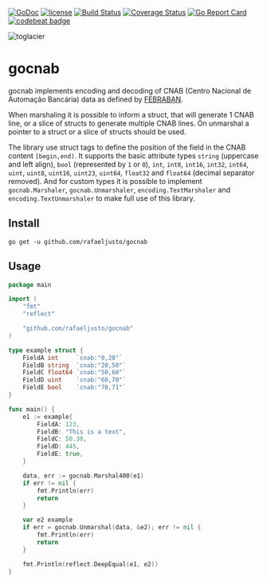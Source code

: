 [![GoDoc](https://godoc.org/github.com/rafaeljusto/gocnab?status.png)](https://godoc.org/github.com/rafaeljusto/gocnab)
[![license](http://img.shields.io/badge/license-MIT-blue.svg)](https://raw.githubusercontent.com/rafaeljusto/gocnab/master/LICENSE)
[![Build Status](https://travis-ci.org/rafaeljusto/gocnab.svg?branch=master)](https://travis-ci.org/rafaeljusto/gocnab)
[![Coverage Status](https://coveralls.io/repos/github/rafaeljusto/gocnab/badge.svg?branch=master)](https://coveralls.io/github/rafaeljusto/gocnab?branch=master)
[![Go Report Card](https://goreportcard.com/badge/github.com/rafaeljusto/gocnab)](https://goreportcard.com/report/github.com/rafaeljusto/gocnab)
[![codebeat badge](https://codebeat.co/badges/b3a4c784-49db-4e3f-81f7-c35f4e35f70a)](https://codebeat.co/projects/github-com-rafaeljusto-gocnab-master)

![toglacier](https://raw.githubusercontent.com/rafaeljusto/gocnab/master/gocnab.png)

# gocnab

gocnab implements encoding and decoding of CNAB (Centro Nacional de Automação
Bancária) data as defined by [FEBRABAN](https://www.febraban.org.br/).

When marshaling it is possible to inform a struct, that will generate 1 CNAB
line, or a slice of structs to generate multiple CNAB lines. On unmarshal a
pointer to a struct or a slice of structs should be used.

The library use struct tags to define the position of the field in the CNAB
content `[begin,end)`. It supports the basic attribute types `string` (uppercase
and left align), `bool` (represented by `1` or `0`), `int`, `int8`, `int16`,
`int32`, `int64`, `uint`, `uint8`, `uint16`, `uint23`, `uint64`, `float32` and
`float64` (decimal separator removed). And for custom types it is possible to
implement `gocnab.Marshaler`, `gocnab.Unmarshaler`, `encoding.TextMarshaler` and
`encoding.TextUnmarshaler` to make full use of this library.

## Install

```
go get -u github.com/rafaeljusto/gocnab
```

## Usage

```go
package main

import (
	"fmt"
	"reflect"

	"github.com/rafaeljusto/gocnab"
)

type example struct {
	FieldA int     `cnab:"0,20"`
	FieldB string  `cnab:"20,50"`
	FieldC float64 `cnab:"50,60"`
	FieldD uint    `cnab:"60,70"`
	FieldE bool    `cnab:"70,71"`
}

func main() {
	e1 := example{
		FieldA: 123,
		FieldB: "This is a text",
		FieldC: 50.30,
		FieldD: 445,
		FieldE: true,
	}

	data, err := gocnab.Marshal400(e1)
	if err != nil {
		fmt.Println(err)
		return
	}

	var e2 example
	if err = gocnab.Unmarshal(data, &e2); err != nil {
		fmt.Println(err)
		return
	}

	fmt.Println(reflect.DeepEqual(e1, e2))
}
```
